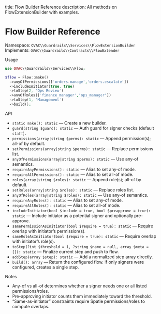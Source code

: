 title: Flow Builder Reference
description: All methods on FlowExtensionBuilder with examples.

# Flow Builder Reference

Namespace: `OVAC\\Guardrails\\Services\\FlowExtensionBuilder`
Implements: `OVAC\\Guardrails\\Contracts\\FlowExtender`

Usage

```php
use OVAC\\Guardrails\\Services\\Flow;

$flow = Flow::make()
  ->anyOfPermissions(['orders.manage','orders.escalate'])
  ->includeInitiator(true, true)
  ->toStep(2, 'Ops Review')
  ->anyOfRoles(['finance_manager','ops_manager'])
  ->toStep(1, 'Management')
  ->build();
```

API

- `static make(): static` — Create a new builder.
- `guard(string $guard): static` — Auth guard for signer checks (default `staff`).
- `permissions(array|string $perms): static` — Append permission(s); all-of by default.
- `setPermissions(array|string $perms): static` — Replace permissions list.
- `anyOfPermissions(array|string $perms): static` — Use any-of semantics.
- `requireAnyPermissions(): static` — Alias to set any-of mode.
- `requireAllPermissions(): static` — Alias to set all-of mode.
- `roles(array|string $roles): static` — Append role(s); all-of by default.
- `setRoles(array|string $roles): static` — Replace roles list.
- `anyOfRoles(array|string $roles): static` — Use any-of semantics.
- `requireAnyRoles(): static` — Alias to set any-of mode.
- `requireAllRoles(): static` — Alias to set all-of mode.
- `includeInitiator(bool $include = true, bool $preapprove = true): static` — Include initiator as a potential signer and optionally pre-approve.
- `samePermissionAsInitiator(bool $require = true): static` — Require overlap with initiator’s permission(s).
- `sameRoleAsInitiator(bool $require = true): static` — Require overlap with initiator’s role(s).
- `toStep(?int $threshold = 1, ?string $name = null, array $meta = []): static` — Finalize current step and push to flow.
- `addStep(array $step): static` — Add a normalized step array directly.
- `build(): array` — Return the configured flow. If only signers were configured, creates a single step.

Notes

- Any-of vs all-of determines whether a signer needs one or all listed permissions/roles.
- Pre-approving initiator counts them immediately toward the threshold.
- “Same-as-initiator” constraints require Spatie permissions/roles to compute overlaps.
